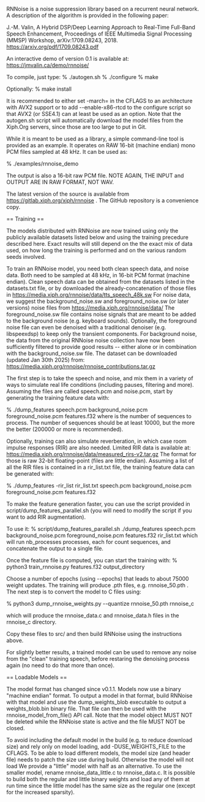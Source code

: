 RNNoise is a noise suppression library based on a recurrent neural network.
A description of the algorithm is provided in the following paper:

J.-M. Valin, A Hybrid DSP/Deep Learning Approach to Real-Time Full-Band Speech
Enhancement, Proceedings of IEEE Multimedia Signal Processing (MMSP) Workshop,
arXiv:1709.08243, 2018.
https://arxiv.org/pdf/1709.08243.pdf

An interactive demo of version 0.1 is available at: https://jmvalin.ca/demo/rnnoise/

To compile, just type:
% ./autogen.sh
% ./configure
% make

Optionally:
% make install

It is recommended to either set -march= in the CFLAGS to an architecture
with AVX2 support or to add --enable-x86-rtcd to the configure script
so that AVX2 (or SSE4.1) can at least be used as an option.
Note that the autogen.sh script will automatically download the model files
from the Xiph.Org servers, since those are too large to put in Git.

While it is meant to be used as a library, a simple command-line tool is
provided as an example. It operates on RAW 16-bit (machine endian) mono
PCM files sampled at 48 kHz. It can be used as:

% ./examples/rnnoise_demo <noisy speech> <output denoised>

The output is also a 16-bit raw PCM file.
NOTE AGAIN, THE INPUT and OUTPUT ARE IN RAW FORMAT, NOT WAV.

The latest version of the source is available from
https://gitlab.xiph.org/xiph/rnnoise .  The GitHub repository
is a convenience copy.

== Training ==

The models distributed with RNNoise are now trained using only the publicly
available datasets listed below and using the training precedure described
here. Exact results will still depend on the the exact mix of data used,
on how long the training is performed and on the various random seeds involved.

To train an RNNoise model, you need both clean speech data, and noise data.
Both need to be sampled at 48 kHz, in 16-bit PCM format (machine endian).
Clean speech data can be obtained from the datasets listed in the datasets.txt
file, or by downloaded the already-concatenation of those files in
https://media.xiph.org/rnnoise/data/tts_speech_48k.sw
For noise data, we suggest the background_noise.sw and foreground_noise.sw
(or later versions) noise files from https://media.xiph.org/rnnoise/data/
The foreground_noise.sw file contains noise signals that are meant to be added
to the background noise (e.g. keyboard sounds). Optionally, the foreground noise
file can even be denoised with a traditional denoiser (e.g. libspeexdsp) to
keep only the transient components. For background noise, the data from the
original RNNoise noise collection have now been sufficiently filtered to
provide good results -- either alone or in combination with the
background_noise.sw file. The dataset can be downloaded (updated Jan 30th 2025)
from: https://media.xiph.org/rnnoise/rnnoise_contributions.tar.gz

The first step is to take the speech and noise, and mix them in a variety of
ways to simulate real life conditions (including pauses, filtering and more).
Assuming the files are called speech.pcm and noise.pcm, start by generating
the training feature data with:

% ./dump_features speech.pcm background_noise.pcm foreground_noise.pcm features.f32 <count>
where <count> is the number of sequences to process. The number of sequences
should be at least 10000, but the more the better (200000 or more is
recommended).

Optionally, training can also simulate reverberation, in which case room impulse
responses (RIR) are also needed. Limited RIR data is available at:
https://media.xiph.org/rnnoise/data/measured_rirs-v2.tar.gz
The format for those is raw 32-bit floating-point (files are little endian).
Assuming a list of all the RIR files is contained in a rir_list.txt file,
the training feature data can be generated with:

% ./dump_features -rir_list rir_list.txt speech.pcm background_noise.pcm foreground_noise.pcm features.f32 <count>

To make the feature generation faster, you can use the script provided in
script/dump_features_parallel.sh (you will need to modify the script if you
want to add RIR augmentation).

To use it:
% script/dump_features_parallel.sh ./dump_features speech.pcm background_noise.pcm foreground_noise.pcm features.f32 <count> rir_list.txt
which will run nb_processes processes, each for count sequences, and
concatenate the output to a single file.

Once the feature file is computed, you can start the training with:
% python3 train_rnnoise.py features.f32 output_directory

Choose a number of epochs (using --epochs) that leads to about 75000 weight
updates. The training will produce .pth files, e.g. rnnoise_50.pth .
The next step is to convert the model to C files using:

% python3 dump_rnnoise_weights.py --quantize rnnoise_50.pth rnnoise_c

which will produce the rnnoise_data.c and rnnoise_data.h files in the
rnnoise_c directory.

Copy these files to src/ and then build RNNoise using the instructions above.

For slightly better results, a trained model can be used to remove any noise
from the "clean" training speech, before restaring the denoising process
again (no need to do that more than once).

== Loadable Models ==

The model format has changed since v0.1.1. Models now use a binary
"machine endian" format. To output a model in that format, build RNNoise
with that model and use the dump_weights_blob executable to output a
weights_blob.bin binary file. That file can then be used with the
rnnoise_model_from_file() API call. Note that the model object MUST NOT
be deleted while the RNNoise state is active and the file MUST NOT
be closed.

To avoid including the default model in the build (e.g. to reduce download
size) and rely only on model loading, add -DUSE_WEIGHTS_FILE to the CFLAGS.
To be able to load different models, the model size (and header file) needs
to patch the size use during build. Otherwise the model will not load
We provide a "little" model with half as an alternative. To use the smaller
model, rename rnnoise_data_little.c to rnnoise_data.c. It is possible
to build both the regular and little binary weights and load any of them
at run time since the little model has the same size as the regular one
(except for the increased sparsity).